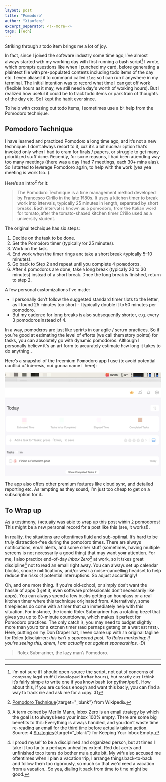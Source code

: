 ```yaml
---
layout: post
title: "Pomodoro"
author: "Xiaofeng"
excerpt_separator: <!--more-->
tags: [Tech]
---
```

Striking through a todo item brings me a lot of joy<!--more-->.

In fact, since I joined the software industry some time ago, I’ve almost always started with my working day with first running a bash script[^fn1] I wrote, which prompts questions like when I punched my card, before generating a plaintext file with pre-populated contents including todo items of the day etc. I even aliased it to command called `ilog` so I can run it anywhere in my terminal. The initial intention was to record what time I can get off work (flexible hours as it may, we still need a day's worth of working hours). But I realized how useful it could be to track todo items or park train of thoughts of the day etc. So I kept the habit ever since.

To help with crossing out todo items, I sometimes use a bit help from the Pomodoro technique.

## Pomodoro Technique

I have learned and practiced Pomodoro a long time ago, and it’s not a new technique. I don’t always resort to it, cuz it’s a bit nuclear option that’s invoked only when I had to cram for finals / papers, or struggle to get many prioritized stuff done. Recently, for some reasons, I had been attending way too many meetings (there was a day I had 7 meetings, each 30+ mins alas). So I started to leverage Pomodoro again, to help with the work (yea yea meeting is work too..).

Here’s an intro[^fn2] for it:

> The Pomodoro Technique is a time management method developed by Francesco Cirillo in the late 1980s. It uses a kitchen timer to break work into intervals, typically 25 minutes in length, separated by short breaks. Each interval is known as a pomodoro, from the Italian word for tomato, after the tomato-shaped kitchen timer Cirillo used as a university student.

The original technique has six steps:

1. Decide on the task to be done.
2. Set the Pomodoro timer (typically for 25 minutes).
3. Work on the task.
4. End work when the timer rings and take a short break (typically 5–10 minutes).
5. Go back to Step 2 and repeat until you complete 4 pomodoros.
6. After 4 pomodoros are done, take a long break (typically 20 to 30 minutes) instead of a short break. Once the long break is finished, return to step 2.

A few personal customizations I’ve made:

* I personally don’t follow the suggested standard timer slots to the letter, as I found 25 minutes too short - I typically double it to 50 minutes per pomodoro.
* But my cadence for long breaks is also subsequently shorter, e.g. every 3 pomodoros instead of 4.

In a way, pomodoros are just like sprints in our agile / scrum practices. So if you’re good at estimating the level of efforts (we call them story points) for tasks, you can absolutely go with dynamic pomodoros. Although I personally believe it's an art form to accurately estimate how long it takes to do anything..

Here’s a snapshot of the freemium Pomodoro app I use (to avoid potential conflict of interests, not gonna name it here):

![pomodoro_app](../assets/images/20240311/pomodoro_app.jpg)

The app also offers other premium features like cloud sync, and detailed reporting etc. As tempting as they sound, I’m just too cheap to get on a subscription for it..

## To Wrap up

As a testimony, I actually was able to wrap up this post within 2 pomodoros! This might be a new personal record for a post like this (see, it works!).

In reality, the situations are oftentimes fluid and sub-optimal. It’s hard to be truly distraction-free during the pomodoro times. There are always notifications, email alerts, and some other stuff (sometimes, having multiple screens is not necessarily a good thing) that may want your attention. For me, I also practice end-of-day *Inbox Zero*[^fn3] at work, so it takes great discipline[^fn4] not to read an email right away. You can always set up calendar blocks, snooze notifications, and/or wear a noise-cancelling headset to help reduce the risks of potential interruptions. So adjust accordingly!

Oh, and one more thing. If you’re old-school, or simply don't want the hassle of apps (I get it, even software professionals don’t necessarily like apps). You can always spend a few bucks getting an hourglass or a real kitchen timer where this technique originated from. Alternatively, some timepieces do come with a timer that can immediately help with this situation. For instance, the iconic Rolex Submariner has a rotating bezel that gives you up to 60-minute countdowns, which makes it perfect for Pomodoro practices. The only catch is, you may need to budget slightly more than you’d for a kitchen timer (and perhaps getting on a wait list first). Here, putting on my Don Draper hat, I even came up with an original tagline for Rolex (disclaimer: *this isn’t a sponsored post. To Rolex marketing: if you’re seeing this, ahem, I am actually not against sponsorships. :D*)

> Rolex Submariner, the lazy man’s Pomodoro.

---
[^fn1]: I’m not sure if I should open-source the script, not out of concerns of company legal stuff (I developed it after hours), but mostly cuz I think it’s fairly simple to write one if you know bash (or python/perl). How about this, if you are curious enough and want this badly, you can find a way to track me and ask me for a copy. :D
[^fn2]: [Pomodoro Technique](https://en.wikipedia.org/wiki/Pomodoro_Technique){:target="_blank"} from Wikipedia.
[^fn3]: A term coined by Merlin Mann, Inbox Zero is an email strategy by which the goal is to always keep your inbox 100% empty. There are some big benefits to this: Everything is always handled, and you don’t waste time re-reading an email for the third time before actually taking action. Source: 4 [Strategies](https://www.themuse.com/advice/4-strategies-for-keeping-your-inbox-empty-which-one-is-right-for-you){:target="_blank"} for Keeping Your Inbox Empty.
[^fn4]: I proud myself to be a disciplined and organized person, but at times I take it too far to a perhaps unhealthy extent. Red dot alerts and unfinished todo items do bother me a quite bit. My wife also accused me oftentimes when I plan a vacation trip, I arrange things back-to-back and follow them too rigorously, so much so that we'd need a vacation from a vacation.. So yea, dialing it back from time to time might be good.

